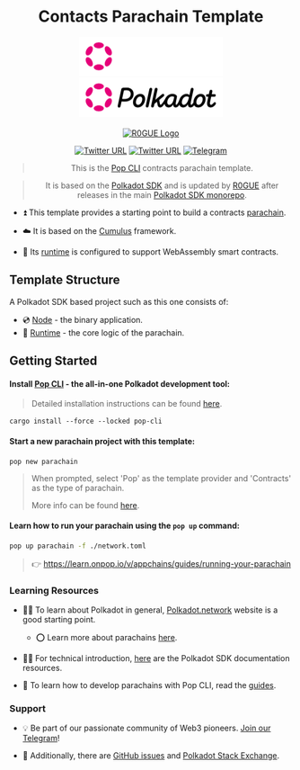 <div align="center">

# Contacts Parachain Template

<img height="70px" alt="Polkadot SDK Logo" src="https://github.com/paritytech/polkadot-sdk/raw/master/docs/images/Polkadot_Logo_Horizontal_Pink_White.png#gh-dark-mode-only"/>
<img height="70px" alt="Polkadot SDK Logo" src="https://github.com/paritytech/polkadot-sdk/raw/master/docs/images/Polkadot_Logo_Horizontal_Pink_Black.png#gh-light-mode-only"/>
<br /><br />
<a href="r0gue.io"><img src="https://github.com/user-attachments/assets/96830651-c3db-412a-9cb4-6fcd8ea6231b" alt="R0GUE Logo" /></a>

[![Twitter URL](https://img.shields.io/twitter/follow/Pop?style=social)](https://x.com/onpopio/)
[![Twitter URL](https://img.shields.io/twitter/follow/R0GUE?style=social)](https://twitter.com/gor0gue)
[![Telegram](https://img.shields.io/badge/Telegram-gray?logo=telegram)](https://t.me/onpopio)

> This is the [Pop CLI](https://github.com/r0gue-io/pop-cli) contracts parachain template.

> It is based on the [Polkadot SDK](https://github.com/paritytech/polkadot-sdk) and is updated by [R0GUE](r0gue.io) after releases in the main [Polkadot SDK monorepo](https://github.com/paritytech/polkadot-sdk).

</div>

* ⏫ This template provides a starting point to build a contracts [parachain](https://wiki.polkadot.network/docs/learn-parachains).

* ☁️ It is based on the
[Cumulus](https://paritytech.github.io/polkadot-sdk/master/polkadot_sdk_docs/polkadot_sdk/cumulus/index.html) framework.

* 🔧 Its [runtime](./runtime) is configured to support WebAssembly smart contracts.


## Template Structure

A Polkadot SDK based project such as this one consists of:

* 💿 [Node](./node/README.md) - the binary application.
* 🧮 [Runtime](./runtime/README.md) - the core logic of the parachain.

## Getting Started

#### Install [Pop CLI](https://github.com/r0gue-io/pop-cli) - the all-in-one Polkadot development tool:
> Detailed installation instructions can be found [here](https://learn.onpop.io/v/cli/installing-pop-cli).
```
cargo install --force --locked pop-cli
```

#### Start a new parachain project with this template:
```
pop new parachain
```
> When prompted, select 'Pop' as the template provider and 'Contracts' as the type of parachain.
>
> More info can be found [here](https://learn.onpop.io/v/appchains/guides/create-a-new-parachain/create-a-smart-contract-parachain).

#### Learn how to run your parachain using the `pop up` command:
```sh
pop up parachain -f ./network.toml
```
> 👉 https://learn.onpop.io/v/appchains/guides/running-your-parachain

### Learning Resources

* 🧑‍🏫 To learn about Polkadot in general, [Polkadot.network](https://polkadot.network/) website is a good starting point.

  * ⭕ Learn more about parachains [here](https://wiki.polkadot.network/docs/learn-parachains).

* 🧑‍🔧 For technical introduction, [here](https://github.com/paritytech/polkadot-sdk#-documentation) are
the Polkadot SDK documentation resources.

* 📖 To learn how to develop parachains with Pop CLI, read the [guides](https://learn.onpop.io/v/appchains).

### Support

* 💡 Be part of our passionate community of Web3 pioneers. [Join our Telegram](https://t.me/onpopio)!

* 👥 Additionally, there are [GitHub issues](https://github.com/r0gue-io/base-parachain/issues) and
[Polkadot Stack Exchange](https://polkadot.stackexchange.com/).

